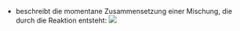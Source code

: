 - beschreibt die momentane Zusammensetzung einer Mischung, die durch die Reaktion entsteht:
![](Pasted%20image%2020240607160539.png)
